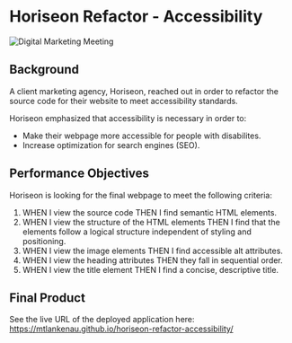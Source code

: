 # Horiseon Refactor - Accessibility

![Digital Marketing Meeting](assets/images/digital-marketing-meeting.png)
## Background
A client marketing agency, Horiseon, reached out in order to refactor the source code for their website to meet accessibility standards.  

Horiseon emphasized that accessibility is necessary in order to: 
* Make their webpage more accessible for people with disabilites.
* Increase optimization for search engines (SEO).

## Performance Objectives
Horiseon is looking for the final webpage to meet the following criteria:
1. WHEN I view the source code
THEN I find semantic HTML elements.
2. WHEN I view the structure of the HTML elements
THEN I find that the elements follow a logical structure independent of styling and positioning.
3. WHEN I view the image elements
THEN I find accessible alt attributes.
4. WHEN I view the heading attributes
THEN they fall in sequential order.
5. WHEN I view the title element
THEN I find a concise, descriptive title.

## Final Product

See the live URL of the deployed application here: https://mtlankenau.github.io/horiseon-refactor-accessibility/
